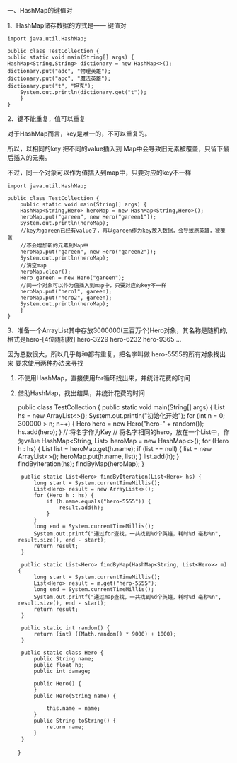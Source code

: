 一、HashMap的键值对

1、HashMap储存数据的方式是—— 键值对

    import java.util.HashMap;

    public class TestCollection {
    public static void main(String[] args) {
    HashMap<String,String> dictionary = new HashMap<>();
    dictionary.put("adc", "物理英雄");
    dictionary.put("apc", "魔法英雄");
    dictionary.put("t", "坦克");
        System.out.println(dictionary.get("t"));
        }
    }

2、键不能重复，值可以重复

对于HashMap而言，key是唯一的，不可以重复的。

所以，以相同的key 把不同的value插入到 Map中会导致旧元素被覆盖，只留下最后插入的元素。

不过，同一个对象可以作为值插入到map中，只要对应的key不一样

    import java.util.HashMap;

    public class TestCollection {
        public static void main(String[] args) {
        HashMap<String,Hero> heroMap = new HashMap<String,Hero>();
        heroMap.put("gareen", new Hero("gareen1"));
        System.out.println(heroMap);
        //key为gareen已经有value了，再以gareen作为key放入数据，会导致原英雄，被覆盖
        //不会增加新的元素到Map中
        heroMap.put("gareen", new Hero("gareen2"));
        System.out.println(heroMap);
        //清空map
        heroMap.clear();
        Hero gareen = new Hero("gareen");
        //同一个对象可以作为值插入到map中，只要对应的key不一样
        heroMap.put("hero1", gareen);
        heroMap.put("hero2", gareen);
        System.out.println(heroMap);
        }
    }


3、准备一个ArrayList其中存放3000000(三百万个)Hero对象，其名称是随机的,格式是hero-[4位随机数]
hero-3229
hero-6232
hero-9365
...

因为总数很大，所以几乎每种都有重复，把名字叫做 hero-5555的所有对象找出来
要求使用两种办法来寻找
1. 不使用HashMap，直接使用for循环找出来，并统计花费的时间
2. 借助HashMap，找出结果，并统计花费的时间

    public class TestCollection {
        public static void main(String[] args) {
            List<Hero> hs = new ArrayList<>();
            System.out.println("初始化开始");
            for (int n = 0; 300000 > n; n++) {
                Hero hero = new Hero("hero-" + random());
                hs.add(hero);
            }
            // 将名字作为Key
            // 将名字相同的hero，放在一个List中，作为value
            HashMap<String, List<Hero>> heroMap = new HashMap<>();
            for (Hero h : hs) {
                List<Hero> list = heroMap.get(h.name);
                if (list == null) {
                    list = new ArrayList<>();
                    heroMap.put(h.name, list);
                }
                list.add(h);
            }
            findByIteration(hs);
            findByMap(heroMap);
        }
    
        public static List<Hero> findByIteration(List<Hero> hs) {
            long start = System.currentTimeMillis();
            List<Hero> result = new ArrayList<>();
            for (Hero h : hs) {
                if (h.name.equals("hero-5555")) {
                    result.add(h);
                }
            }
            long end = System.currentTimeMillis();
            System.out.printf("通过for查找，一共找到%d个英雄，耗时%d 毫秒%n", result.size(), end - start);
            return result;
        }
    
        public static List<Hero> findByMap(HashMap<String, List<Hero>> m) {
            long start = System.currentTimeMillis();
            List<Hero> result = m.get("hero-5555");
            long end = System.currentTimeMillis();
            System.out.printf("通过map查找，一共找到%d个英雄，耗时%d 毫秒%n", result.size(), end - start);
            return result;
        }
    
        public static int random() {
            return (int) ((Math.random() * 9000) + 1000);
        }
    
        public static class Hero {
            public String name;
            public float hp;
            public int damage;
    
            public Hero() {
            }
            public Hero(String name) {
    
                this.name = name;
            }
            public String toString() {
                return name;
            }
        }
    }

